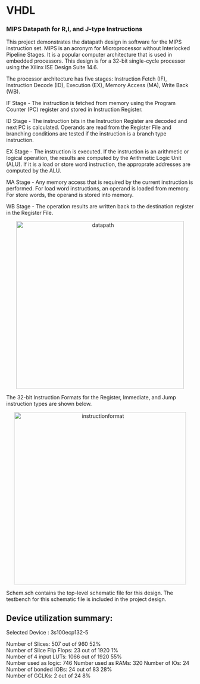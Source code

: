 # VHDL

### MIPS Datapath for R,I, and J-type Instructions



This project demonstrates the datapath design in software for the MIPS instruction set.  MIPS is an acronym for Microprocessor without Interlocked Pipeline Stages.  It is a popular computer architecture that is used in embedded processors.  This design is for a 32-bit single-cycle processor using the Xilinx ISE Design Suite 14.6.

The processor architecture has five stages:
Instruction Fetch (IF), Instruction Decode (ID), Execution (EX), Memory Access (MA), Write Back (WB).  

IF Stage - The instruction is fetched from memory using the Program Counter (PC) register and stored in Instruction Register.

ID Stage - The instruction bits in the Instruction Register are decoded and next PC is calculated.  Operands are read from the Register File and branching conditions are tested if the instruction is a branch type instruction.  

EX Stage - The instruction is executed.  If the instruction is an arithmetic or logical operation, the results are computed by the Arithmetic Logic Unit (ALU).  If it is a load or store word instruction, the approprate addresses are computed by the ALU. 

MA Stage - Any memory access that is required by the current instruction is performed.  For load word instructions, an operand is loaded from memory.  For store words, the operand is stored into memory.  

WB Stage - The operation results are written back to the destination register in the Register File.  

<p align="center">
<img width="450" alt="datapath" src="https://user-images.githubusercontent.com/17348315/40518308-ec6a8746-5f87-11e8-947a-58eeee90f829.PNG">


The 32-bit Instruction Formats for the Register, Immediate, and Jump instruction types are shown below.
<p align="center">
<img width="462" alt="instructionformat" src="https://user-images.githubusercontent.com/17348315/40864991-28c68446-65c4-11e8-91ca-60188088cc87.PNG">
  
  
 Schem.sch contains the top-level schematic file for this design.  The testbench for this schematic file is included in the project design.
 
 Device utilization summary:
---------------------------

Selected Device : 3s100ecp132-5 

 Number of Slices:                      507  out of    960    52%  
 Number of Slice Flip Flops:             23  out of   1920     1%  
 Number of 4 input LUTs:               1066  out of   1920    55%  
    Number used as logic:               746
    Number used as RAMs:                320
 Number of IOs:                          24
 Number of bonded IOBs:                  24  out of     83    28%  
 Number of GCLKs:                         2  out of     24     8% 
 
 
 
 
